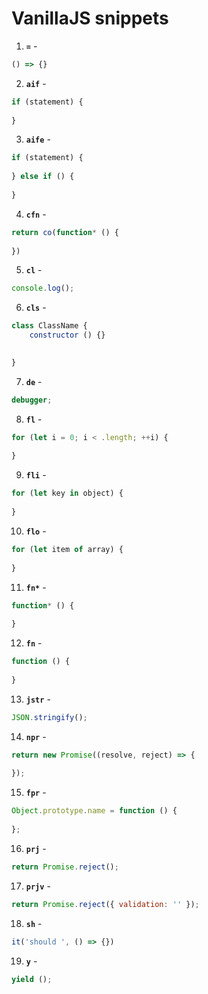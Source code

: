 # VanillaJS snippets

1. **`=`** - 
```javascript
() => {}
```

2. **`aif`** - 
```javascript
if (statement) {
	
}
```

3. **`aife`** - 
```javascript
if (statement) {
	
} else if () {
	
}
```

4. **`cfn`** - 
```javascript
return co(function* () {
	
})
```

5. **`cl`** - 
```javascript
console.log();
```

6. **`cls`** - 
```javascript
class ClassName {
	constructor () {}

	
}
```

7. **`de`** - 
```javascript
debugger;
```

8. **`fl`** - 
```javascript
for (let i = 0; i < .length; ++i) {
	
}
```

9. **`fli`** - 
```javascript
for (let key in object) {
	
}
```

10. **`flo`** - 
```javascript
for (let item of array) {
	
}
```

11. **`fn*`** - 
```javascript
function* () {
	
}
```

12. **`fn`** - 
```javascript
function () {
	
}
```

13. **`jstr`** - 
```javascript
JSON.stringify();
```

14. **`npr`** - 
```javascript
return new Promise((resolve, reject) => {
	
});
```

15. **`fpr`** - 
```javascript
Object.prototype.name = function () {
	
};
```

16. **`prj`** - 
```javascript
return Promise.reject();
```

17. **`prjv`** - 
```javascript
return Promise.reject({ validation: '' });
```

18. **`sh`** - 
```javascript
it('should ', () => {})
```

19. **`y`** - 
```javascript
yield ();
```